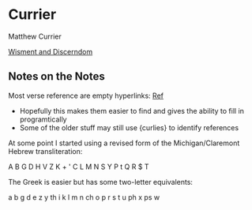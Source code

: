 # Currier
Matthew Currier

[Wisment and Discerndom](http://theonize.github.io/Currier/)


## Notes on the Notes

Most verse reference are empty hyperlinks: [Ref]()
* Hopefully this makes them easier to find and gives the ability to fill in programtically
* Some of the older stuff may still use {curlies} to identify references


At some point I started using a revised form of the Michigan/Claremont Hebrew transliteration:

A B G D H V Z K + ' C L M N S Y P t Q R $ T


The Greek is easier but has some two-letter equivalents:

a b g d e z y th i k l m n ch o p r s t u ph x ps w
